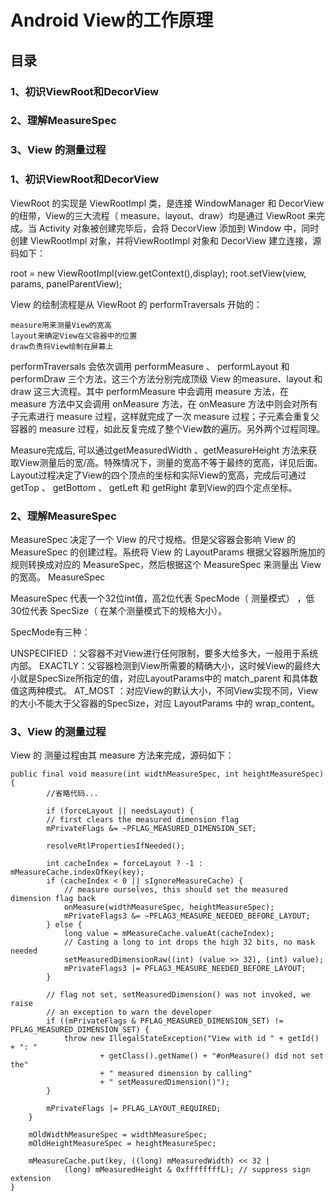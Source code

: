 # Android View的工作原理

## 目录

### 1、初识ViewRoot和DecorView

### 2、理解MeasureSpec

### 3、View 的测量过程

### 1、初识ViewRoot和DecorView

ViewRoot 的实现是 ViewRootImpl 类，是连接 WindowManager 和 DecorView 的纽带，View的三大流程（ measure、layout、draw）均是通过 ViewRoot 来完成。当 Activity 对象被创建完毕后，会将 DecorView 添加到 Window 中，同时创建 ViewRootImpl 对象，并将ViewRootImpl 对象和 DecorView 建立连接，源码如下：

root = new ViewRootImpl(view.getContext(),display);
root.setView(view, params, panelParentView);

View 的绘制流程是从 ViewRoot 的 performTraversals 开始的：

    measure用来测量View的宽高
    layout来确定View在父容器中的位置
    draw负责将View绘制在屏幕上

performTraversals 会依次调用 performMeasure 、 performLayout 和 performDraw 三个方法，这三个方法分别完成顶级 View 的measure、layout 和 draw 这三大流程。其中 performMeasure 中会调用 measure 方法，在 measure 方法中又会调用 onMeasure 方法，在 onMeasure 方法中则会对所有子元素进行 measure 过程，这样就完成了一次 measure 过程；子元素会重复父容器的 measure 过程，如此反复完成了整个View数的遍历。另外两个过程同理。

   Measure完成后, 可以通过getMeasuredWidth 、getMeasureHeight 方法来获取View测量后的宽/高。特殊情况下，测量的宽高不等于最终的宽高，详见后面。
   Layout过程决定了View的四个顶点的坐标和实际View的宽高，完成后可通过 getTop 、 getBottom 、 getLeft 和 getRight 拿到View的四个定点坐标。

### 2、理解MeasureSpec

MeasureSpec 决定了一个 View 的尺寸规格。但是父容器会影响 View 的 MeasureSpec 的创建过程。系统将 View 的 LayoutParams 根据父容器所施加的规则转换成对应的 MeasureSpec，然后根据这个 MeasureSpec 来测量出 View 的宽高。
MeasureSpec

MeasureSpec 代表一个32位int值，高2位代表 SpecMode（ 测量模式） ，低30位代表 SpecSize（ 在某个测量模式下的规格大小）。

SpecMode有三种：

   UNSPECIFIED ：父容器不对View进行任何限制，要多大给多大，一般用于系统内部。
   EXACTLY：父容器检测到View所需要的精确大小，这时候View的最终大小就是SpecSize所指定的值，对应LayoutParams中的 match_parent 和具体数值这两种模式。
   AT_MOST ：对应View的默认大小，不同View实现不同，View的大小不能大于父容器的SpecSize，对应 LayoutParams 中的 wrap_content。

### 3、View 的测量过程

View 的 测量过程由其 measure 方法来完成，源码如下：

    public final void measure(int widthMeasureSpec, int heightMeasureSpec) {
            //省略代码...
            
            if (forceLayout || needsLayout) {
            // first clears the measured dimension flag
            mPrivateFlags &= ~PFLAG_MEASURED_DIMENSION_SET;

            resolveRtlPropertiesIfNeeded();

            int cacheIndex = forceLayout ? -1 : mMeasureCache.indexOfKey(key);
            if (cacheIndex < 0 || sIgnoreMeasureCache) {
                // measure ourselves, this should set the measured dimension flag back
                onMeasure(widthMeasureSpec, heightMeasureSpec);
                mPrivateFlags3 &= ~PFLAG3_MEASURE_NEEDED_BEFORE_LAYOUT;
            } else {
                long value = mMeasureCache.valueAt(cacheIndex);
                // Casting a long to int drops the high 32 bits, no mask needed
                setMeasuredDimensionRaw((int) (value >> 32), (int) value);
                mPrivateFlags3 |= PFLAG3_MEASURE_NEEDED_BEFORE_LAYOUT;
            }

            // flag not set, setMeasuredDimension() was not invoked, we raise
            // an exception to warn the developer
            if ((mPrivateFlags & PFLAG_MEASURED_DIMENSION_SET) != PFLAG_MEASURED_DIMENSION_SET) {
                throw new IllegalStateException("View with id " + getId() + ": "
                        + getClass().getName() + "#onMeasure() did not set the"
                        + " measured dimension by calling"
                        + " setMeasuredDimension()");
            }

            mPrivateFlags |= PFLAG_LAYOUT_REQUIRED;
        }

        mOldWidthMeasureSpec = widthMeasureSpec;
        mOldHeightMeasureSpec = heightMeasureSpec;

        mMeasureCache.put(key, ((long) mMeasuredWidth) << 32 |
                (long) mMeasuredHeight & 0xffffffffL); // suppress sign extension
    }

 

